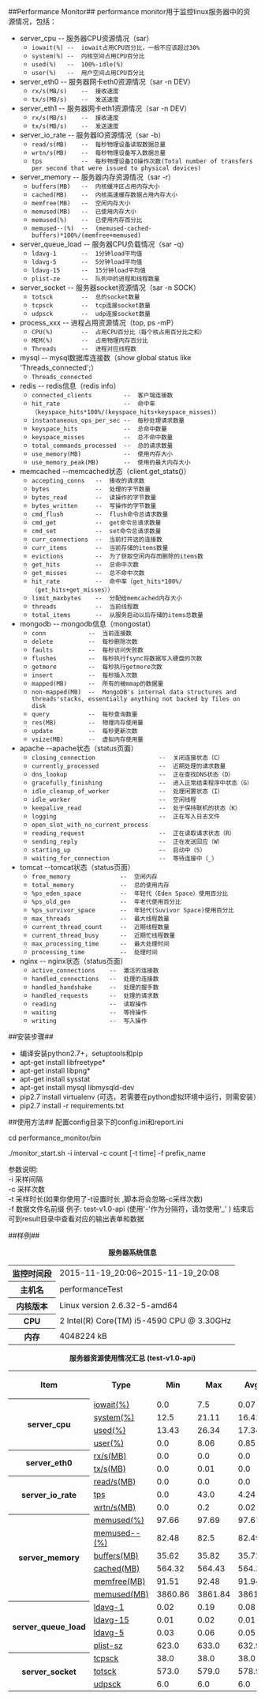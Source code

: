 ##Performance Monitor##
performance monitor用于监控linux服务器中的资源情况，包括：
* server_cpu    --  服务器CPU资源情况（sar）
    * `iowait(%) --  iowait占用CPU百分比，一般不应该超过30% `
    * `system(%) --  内核空间占用CPU百分比`
    * `used(%)   --  100%-idle(%)`
    * `user(%)   --  用户空间占用CPU百分比`
* server_eth0   --  服务器网卡eth0资源情况（sar -n DEV）
    * `rx/s(MB/s)    --  接收速度`
    * `tx/s(MB/s)    --  发送速度`
* server_eth1   --  服务器网卡eth1资源情况（sar -n DEV）
    * `rx/s(MB/s)    --  接收速度`
    * `tx/s(MB/s)    --  发送速度`
* server_io_rate    --  服务器IO资源情况（sar -b）
    * `read/s(MB)    --  每秒物理设备读取数据总量`
    * `wrtn/s(MB)    --  每秒物理设备写入数据总量`
    * `tps           --  每秒物理设备IO操作次数(Total number of transfers per second that were issued to physical devices)`
* server_memory --  服务器内存资源情况（sar -r）
    * `buffers(MB)   --  内核缓冲区占用内存大小`
    * `cached(MB)    --  内核高速缓存数据占用内存大小`
    * `memfree(MB)   --  空闲内存大小`
    * `memused(MB)   --  已使用内存大小`
    * `memused(%)    --  已使用内存百分比`
    * `memused--(%)  --  (memused-cached-buffers)*100%/(memfree+memused)`
* server_queue_load --  服务器CPU负载情况（sar -q）
    * `ldavg-1       --  1分钟load平均值`
    * `ldavg-5       --  5分钟load平均值`
    * `ldavg-15      --  15分钟load平均值`
    * `plist-ze      --  队列中的进程和线程数量`
* server_socket --  服务器socket资源情况（sar -n SOCK）
    * `totsck        --  总的socket数量`
    * `tcpsck        --  tcp连接socket数量`
    * `udpsck        --  udp连接socket数量`
* process_xxx  --  进程占用资源情况（top, ps -mP）
    * `CPU(%)        --  占用CPU百分比（每个核占用百分比之和）`
    * `MEM(%)        --  占用物理内存百分比`
    * `Threads       --  进程对应线程数`
* mysql --  mysql数据库连接数（show global status like 'Threads_connected';）
    * `Threads_connected `
* redis --  redis信息（redis info）
    * `connected_clients         --  客户端连接数`
    * `hit_rate                  --  命中率（keyspace_hits*100%/(keyspace_hits+keyspace_misses)）`
    * `instantaneous_ops_per_sec --  每秒处理请求数量`
    * `keyspace_hits             --  总命中数量`
    * `keyspace_misses           --  总不命中数量`
    * `total_commands_processed  --  总的请求数量`
    * `use_memory(MB)            --  使用内存大小`
    * `use_memory_peak(MB)       --  使用的最大内存大小`
* memcached --memcached状态（client.get_stats()）
    * `accepting_conns   --  接收的请求数`
    * `bytes             --  处理的字节数量`
    * `bytes_read        --  读操作的字节数量`
    * `bytes_written     --  写操作的字节数量`
    * `cmd_flush         --  flush命令总请求数量`
    * `cmd_get           --  get命令总请求数量`
    * `cmd_set           --  set命令总请求数量`
    * `curr_connections  --  当前打开这的连接数`
    * `curr_items        --  当前存储的items数量`
    * `evictions         --  为了获取空闲内存而删除的items数`
    * `get_hits          --  总命中次数`
    * `get_misses        --  总不命中次数`
    * `hit_rate          --  命中率（get_hits*100%/（get_hits+get_misses））`
    * `limit_maxbytes    --  分配给memcached内存大小`
    * `threads           --  当前线程数`
    * `total_items       --  从服务启动以后存储的items总数量`
* mongodb   --  mongodb信息（mongostat）
    * `conn            --  当前连接数`
    * `delete          --  每秒删除次数`
    * `faults          --  每秒访问失败数`
    * `flushes         --  每秒执行fsync将数据写入硬盘的次数`
    * `getmore         --  每秒执行getmore次数`
    * `insert          --  每秒插入次数`
    * `mapped(MB)      --  所有的被mmap的数据量`
    * `non-mapped(MB)  --  MongoDB's internal data structures and threads'stacks, essentially anything not backed by files on disk`
    * `query           --  每秒查询数量`
    * `res(MB)         --  物理内存使用量`
    * `update          --  每秒更新次数`
    * `vsize(MB)       --  虚拟内存使用量`
* apache    --apache状态（status页面）
    * `closing_connection                  --  关闭连接状态（C）`
    * `currently_processed                 --  近期处理的请求数量`
    * `dns_lookup                          --  正在查找DNS状态（D）`
    * `gracefully_finishing                --  进入正常结束程序中状态（G）`
    * `idle_cleanup_of_worker              --  处理闲置状态（I）`
    * `idle_worker                         --  空闲线程`
    * `keepalive_read                      --  处于保持联机的状态（K）`
    * `logging                             --  正在写入日志文件`
    * `open_slot_with_no_current_process`
    * `reading_request                     --  正在读取请求状态（R）`
    * `sending_reply                       --  正在发送回应（W）`
    * `starting_up                         --  启动中（S）`
    * `waiting_for_connection              --  等待连接中（_）`
* tomcat    --tomcat状态（status页面）
    * `free_memory              --  空闲内存`
    * `total_memory             --  总的使用内存`
    * `%ps_eden_space           --  年轻代（Eden Space）使用百分比`
    * `%ps_old_gen              --  年老代使用百分比`
    * `%ps_survivor_space       --  年轻代(Suvivor Space)使用百分比`
    * `max_threads              --  最大线程数量`
    * `current_thread_count     --  近期线程数量`
    * `current_thread_busy      --  近期忙线程数量`
    * `max_processing_time      --  最大处理时间`
    * `processing_time          --  处理时间`
* nginx --  nginx状态（status页面）
    * `active_connections    --  激活的连接数`
    * `handled_connections   --  处理的连接数`
    * `handled_handshake     --  处理的握手数`
    * `handled_requests      --  处理的请求数`
    * `reading               --  读取操作`
    * `waiting               --  等待操作`
    * `writing               --  写入操作`


##安装步骤##
- 编译安装python2.7+，setuptools和pip
- apt-get install libfreetype*
- apt-get install libpng*
- apt-get install sysstat
- apt-get install mysql libmysqld-dev
- pip2.7 install virtualenv (可选，若需要在python虚拟环境中运行，则需安装）
- pip2.7 install -r requirements.txt


##使用方法##
   配置config目录下的config.ini和report.ini
   
   cd performance_monitor/bin 
   
   ./monitor_start.sh -i interval -c count [-t time] -f prefix_name
   
   参数说明:                                                         
      -i    采样间隔                                           
      -c    采样次数                                           
      -t    采样时长(如果你使用了-t设置时长 ,脚本将会忽略-c采样次数)     
      -f    数据文件名前缀 例子: test-v1.0-api (使用'-'作为分隔符，请勿使用'_' ) 
    结束后可到result目录中查看对应的输出表单和数据


##样例##

<html>
<meta http-equiv="Content-Type" content="text/html; charset=utf-8"/>
<body>
<div align="center">
<p><strong>服务器系统信息</strong></p>
    <table border="0" cellpadding="5" cellspacing="2"  width="50%" align="center">
        <tr>
            <th>监控时间段</th>
            <td>2015-11-19_20:06~2015-11-19_20:08</td>
        </tr>
        <tr>
            <th>主机名</th>
            <td>performanceTest</td>
        </tr>
        <tr>
            <th>内核版本</th>
            <td>Linux version 2.6.32-5-amd64 </td>
        </tr>
        <tr>
            <th>CPU</th>
            <td>2  Intel(R) Core(TM) i5-4590 CPU @ 3.30GHz</td>
        </tr>
        <tr>
            <th>内存</th>
            <td>4048224 kB</td>
        </tr>
        </table>
    <p></p>
    <p><strong>服务器资源使用情况汇总 (test-v1.0-api) </strong></p>
    <table border="0" cellpadding="5" cellspacing="2"  width="60%" align="center">
    <tr>
        <th>Item</th>
        <th>Type</th>
        <th>Min</th>
        <th>Max</th>
        <th>Avg</th>
        <th>90%小于</th>
    </tr>
    <tr>
        <th rowspan="4">server_cpu</th>
        <td><a href="sample/test-v1.0-api_performanceTest_server_cpu_201511192006-iowait.png" target="_png">iowait(%)</a></td>
        <td>0.0</td>
        <td>7.5</td>
        <td>0.07</td>
        <td>0.0</td>
    </tr>
    <tr>
        <td><a href="sample/test-v1.0-api_performanceTest_server_cpu_201511192006-system.png" target="_png">system(%)</a></td>
        <td>12.5</td>
        <td>21.11</td>
        <td>16.42</td>
        <td>18.09</td>
    </tr>
    <tr>
        <td><a href="sample/test-v1.0-api_performanceTest_server_cpu_201511192006-used.png" target="_png">used(%)</a></td>
        <td>13.43</td>
        <td>26.34</td>
        <td>17.34</td>
        <td>19.31</td>
    </tr>
    <tr>
        <td><a href="sample/test-v1.0-api_performanceTest_server_cpu_201511192006-user.png" target="_png">user(%)</a></td>
        <td>0.0</td>
        <td>8.06</td>
        <td>0.85</td>
        <td>1.98</td>
    </tr>
    <tr>
        <th rowspan="2">server_eth0</th>
        <td><a href="sample/test-v1.0-api_performanceTest_server_eth0_201511192006-rx(MB).png" target="_png">rx/s(MB)</a></td>
        <td>0.0</td>
        <td>0.0</td>
        <td>0.0</td>
        <td>0.0</td>
    </tr>
    <tr>
        <td><a href="sample/test-v1.0-api_performanceTest_server_eth0_201511192006-tx(MB).png" target="_png">tx/s(MB)</a></td>
        <td>0.0</td>
        <td>0.01</td>
        <td>0.0</td>
        <td>0.01</td>
    </tr>
    <tr>
        <th rowspan="3">server_io_rate</th>
        <td><a href="sample/test-v1.0-api_performanceTest_server_io_rate_201511192006-read(MB).png" target="_png">read/s(MB)</a></td>
        <td>0.0</td>
        <td>0.0</td>
        <td>0.0</td>
        <td>0.0</td>
    </tr>
    <tr>
        <td><a href="sample/test-v1.0-api_performanceTest_server_io_rate_201511192006-tps.png" target="_png">tps</a></td>
        <td>0.0</td>
        <td>43.0</td>
        <td>4.24</td>
        <td>15.0</td>
    </tr>
    <tr>
        <td><a href="sample/test-v1.0-api_performanceTest_server_io_rate_201511192006-wrtn(MB).png" target="_png">wrtn/s(MB)</a></td>
        <td>0.0</td>
        <td>0.2</td>
        <td>0.02</td>
        <td>0.09</td>
    </tr>
    <tr>
        <th rowspan="6">server_memory</th>
        <td><a href="sample/test-v1.0-api_performanceTest_server_memory_201511192006-memused.png" target="_png">memused(%)</a></td>
        <td>97.66</td>
        <td>97.69</td>
        <td>97.67</td>
        <td>97.68</td>
    </tr>
    <tr>
        <td><a href="sample/test-v1.0-api_performanceTest_server_memory_201511192006-memused--.png" target="_png">memused--(%)</a></td>
        <td>82.48</td>
        <td>82.5</td>
        <td>82.49</td>
        <td>82.5</td>
    </tr>
    <tr>
        <td><a href="sample/test-v1.0-api_performanceTest_server_memory_201511192006-buffers(MB).png" target="_png">buffers(MB)</a></td>
        <td>35.62</td>
        <td>35.82</td>
        <td>35.72</td>
        <td>35.81</td>
    </tr>
    <tr>
        <td><a href="sample/test-v1.0-api_performanceTest_server_memory_201511192006-cached(MB).png" target="_png">cached(MB)</a></td>
        <td>564.32</td>
        <td>564.43</td>
        <td>564.37</td>
        <td>564.41</td>
    </tr>
    <tr>
        <td><a href="sample/test-v1.0-api_performanceTest_server_memory_201511192006-memfree(MB).png" target="_png">memfree(MB)</a></td>
        <td>91.51</td>
        <td>92.48</td>
        <td>91.94</td>
        <td>92.18</td>
    </tr>
    <tr>
        <td><a href="sample/test-v1.0-api_performanceTest_server_memory_201511192006-memused(MB).png" target="_png">memused(MB)</a></td>
        <td>3860.86</td>
        <td>3861.84</td>
        <td>3861.4</td>
        <td>3861.74</td>
    </tr>
    <tr>
        <th rowspan="4">server_queue_load</th>
        <td><a href="sample/test-v1.0-api_performanceTest_server_queue_load_201511192006-ldavg-1.png" target="_png">ldavg-1</a></td>
        <td>0.02</td>
        <td>0.19</td>
        <td>0.08</td>
        <td>0.15</td>
    </tr>
    <tr>
        <td><a href="sample/test-v1.0-api_performanceTest_server_queue_load_201511192006-ldavg-15.png" target="_png">ldavg-15</a></td>
        <td>0.01</td>
        <td>0.02</td>
        <td>0.01</td>
        <td>0.02</td>
    </tr>
    <tr>
        <td><a href="sample/test-v1.0-api_performanceTest_server_queue_load_201511192006-ldavg-5.png" target="_png">ldavg-5</a></td>
        <td>0.03</td>
        <td>0.06</td>
        <td>0.05</td>
        <td>0.05</td>
    </tr>
    <tr>
        <td><a href="sample/test-v1.0-api_performanceTest_server_queue_load_201511192006-plist-sz.png" target="_png">plist-sz</a></td>
        <td>623.0</td>
        <td>633.0</td>
        <td>632.92</td>
        <td>633.0</td>
    </tr>
    <tr>
        <th rowspan="3">server_socket</th>
        <td><a href="sample/test-v1.0-api_performanceTest_server_socket_201511192006-tcpsck.png" target="_png">tcpsck</a></td>
        <td>38.0</td>
        <td>38.0</td>
        <td>38.0</td>
        <td>38.0</td>
    </tr>
    <tr>
        <td><a href="sample/test-v1.0-api_performanceTest_server_socket_201511192006-totsck.png" target="_png">totsck</a></td>
        <td>573.0</td>
        <td>579.0</td>
        <td>578.95</td>
        <td>579.0</td>
    </tr>
    <tr>
        <td><a href="sample/test-v1.0-api_performanceTest_server_socket_201511192006-udpsck.png" target="_png">udpsck</a></td>
        <td>6.0</td>
        <td>6.0</td>
        <td>6.0</td>
        <td>6.0</td>
    </tr>
    </table>
</div>
</body>
</html>
